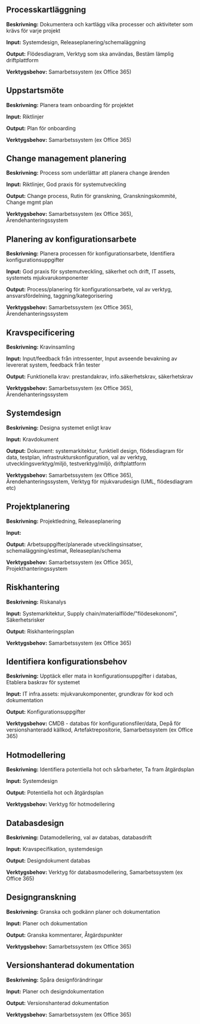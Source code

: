 ## Processkartläggning
**Beskrivning:**
Dokumentera och kartlägg vilka processer och aktiviteter som krävs för varje projekt

**Input:**
Systemdesign, Releaseplanering/schemaläggning

**Output:**
Flödesdiagram, Verktyg som ska användas, Bestäm lämplig driftplattform

**Verktygsbehov:**
Samarbetssystem (ex Office 365)
  
  

## Uppstartsmöte
**Beskrivning:**
Planera team onboarding för projektet

**Input:**
Riktlinjer

**Output:**
Plan för onboarding

**Verktygsbehov:**
Samarbetssystem (ex Office 365)
  


## Change management planering
**Beskrivning:**
Process som underlättar att planera change ärenden

**Input:**
Riktlinjer, God praxis för systemutveckling

**Output:**
Change process, Rutin för granskning, Granskningskommité, Change mgmt plan

**Verktygsbehov:**
Samarbetssystem (ex Office 365), Ärendehanteringssystem
  


## Planering av konfigurationsarbete
**Beskrivning:**
Planera processen för konfigurationsarbete, Identifiera konfigurationsuppgifter

**Input:**
God praxis för systemutveckling, säkerhet och drift, IT assets, systemets mjukvarukomponenter

**Output:**
Process/planering för konfigurationsarbete, val av verktyg, ansvarsfördelning, taggning/kategorisering

**Verktygsbehov:**
Samarbetssystem (ex Office 365), Ärendehanteringssystem
  


## Kravspecificering
**Beskrivning:**
Kravinsamling

**Input:**
Input/feedback från intressenter, Input avseende bevakning av levererat system, feedback från tester

**Output:**
Funktionella krav: prestandakrav, info.säkerhetskrav, säkerhetskrav

**Verktygsbehov:**
Samarbetssystem (ex Office 365), Ärendehanteringssystem


## Systemdesign
**Beskrivning:**
Designa systemet enligt krav

**Input:**
Kravdokument

**Output:**
Dokument: systemarkitektur, funktiell design, flödesdiagram för data, testplan, infrastrukturskonfiguration, val av verktyg, utvecklingsverktyg/miljö, testverktyg/miljö, driftplattform 

**Verktygsbehov:**
Samarbetssystem (ex Office 365), Ärendehanteringssystem, Verktyg för mjukvarudesign (UML, flödesdiagram etc)


## Projektplanering
**Beskrivning:**
Projektledning, Releaseplanering

**Input:**


**Output:**
Arbetsuppgifter/planerade utvecklingsinsatser, schemaläggning/estimat, Releaseplan/schema

**Verktygsbehov:**
Samarbetssystem (ex Office 365), Projekthanteringssystem


## Riskhantering
**Beskrivning:**
Riskanalys

**Input:**
Systemarkitektur, Supply chain/materialflöde/"flödesekonomi", Säkerhetsrisker

**Output:**
Riskhanteringsplan

**Verktygsbehov:**
Samarbetssystem (ex Office 365)


## Identifiera konfigurationsbehov
**Beskrivning:**
Upptäck eller mata in konfigurationsuppgifter i databas, Etablera baskrav för systemet

**Input:**
IT infra.assets: mjukvarukomponenter, grundkrav för kod och dokumentation

**Output:**
Konfigurationsuppgifter

**Verktygsbehov:**
CMDB - databas för konfigurationsfiler/data, Depå för versionshanteradd källkod, Artefaktrepositorie, Samarbetssystem (ex Office 365)


## Hotmodellering
**Beskrivning:**
Identifiera potentiella hot och sårbarheter, Ta fram åtgärdsplan

**Input:**
Systemdesign

**Output:**
Potentiella hot och åtgärdsplan

**Verktygsbehov:**
Verktyg för hotmodellering


## Databasdesign
**Beskrivning:**
Datamodellering, val av databas, databasdrift

**Input:**
Kravspecifikation, systemdesign

**Output:**
Designdokument databas

**Verktygsbehov:**
Verktyg för databasmodellering, Samarbetssystem (ex Office 365)


## Designgranskning
**Beskrivning:**
Granska och godkänn planer och dokumentation

**Input:**
Planer och dokumentation

**Output:**
Granska kommentarer, Åtgärdspunkter

**Verktygsbehov:**
Samarbetssystem (ex Office 365)


## Versionshanterad dokumentation
**Beskrivning:**
Spåra designförändringar

**Input:**
Planer och designdokumentation

**Output:**
Versionshanterad dokumentation

**Verktygsbehov:**
Samarbetssystem (ex Office 365)